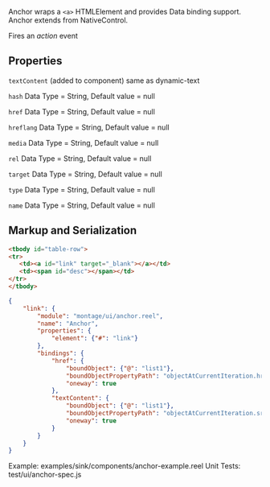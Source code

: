 Anchor wraps a `<a>` HTMLElement and provides Data binding support. Anchor extends from NativeControl.

Fires an _action_ event

## Properties

`textContent` (added to component) same as dynamic-text

`hash`
Data Type = String, Default value = null

`href`
Data Type = String, Default value = null

`hreflang`
Data Type = String, Default value = null

`media`
Data Type = String, Default value = null

`rel`
Data Type = String, Default value = null

`target`
Data Type = String, Default value = null

`type`
Data Type = String, Default value = null

`name`
Data Type = String, Default value = null

## Markup and Serialization

```html
<tbody id="table-row">
<tr>
   <td><a id="link" target="_blank"></a></td>
   <td><span id="desc"></span></td>
</tr>
</tbody>
```

```json
{
    "link": {
        "module": "montage/ui/anchor.reel",
        "name": "Anchor",
        "properties": {
            "element": {"#": "link"}
        },
        "bindings": {
            "href": {
                "boundObject": {"@": "list1"},
                "boundObjectPropertyPath": "objectAtCurrentIteration.href",
                "oneway": true
            },
            "textContent": {
                "boundObject": {"@": "list1"},
                "boundObjectPropertyPath": "objectAtCurrentIteration.src",
                "oneway": true
            }
        }
    }
}
```

Example: examples/sink/components/anchor-example.reel
Unit Tests: test/ui/anchor-spec.js